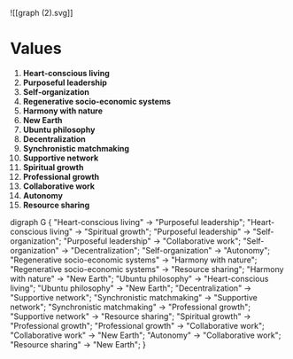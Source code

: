 
![[graph (2).svg]]



# Values
1.  **Heart-conscious living**
2.  **Purposeful leadership**
3.  **Self-organization**
4.  **Regenerative socio-economic systems**
5.  **Harmony with nature**
6.  **New Earth**
7.  **Ubuntu philosophy**
8.  **Decentralization**
9.  **Synchronistic matchmaking**
10.  **Supportive network**
11.  **Spiritual growth**
12.  **Professional growth**
13.  **Collaborative work**
14.  **Autonomy**
15.  **Resource sharing**


digraph G {
  "Heart-conscious living" -> "Purposeful leadership";
  "Heart-conscious living" -> "Spiritual growth";
  "Purposeful leadership" -> "Self-organization";
  "Purposeful leadership" -> "Collaborative work";
  "Self-organization" -> "Decentralization";
  "Self-organization" -> "Autonomy";
  "Regenerative socio-economic systems" -> "Harmony with nature";
  "Regenerative socio-economic systems" -> "Resource sharing";
  "Harmony with nature" -> "New Earth";
  "Ubuntu philosophy" -> "Heart-conscious living";
  "Ubuntu philosophy" -> "New Earth";
  "Decentralization" -> "Supportive network";
  "Synchronistic matchmaking" -> "Supportive network";
  "Synchronistic matchmaking" -> "Professional growth";
  "Supportive network" -> "Resource sharing";
  "Spiritual growth" -> "Professional growth";
  "Professional growth" -> "Collaborative work";
  "Collaborative work" -> "New Earth";
  "Autonomy" -> "Collaborative work";
  "Resource sharing" -> "New Earth";
}



